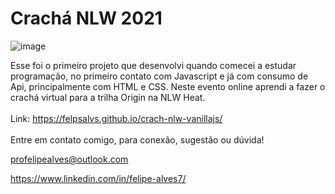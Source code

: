 # Crachá NLW 2021
![image](https://user-images.githubusercontent.com/78622458/161399435-038e0af2-5b24-462d-b6a3-c9edd56f40f7.png)

Esse foi o primeiro projeto que desenvolvi quando comecei a estudar programação, no primeiro contato com Javascript e já com consumo de Api, principalmente com HTML e CSS. Neste evento online aprendi a fazer o crachá virtual para a trilha Origin na NLW Heat. <br/>
<br/>
Link: https://felpsalvs.github.io/crach-nlw-vanillajs/ <br/>
<br/>
Entre em contato comigo, para conexão, sugestão ou dúvida! <br/>

profelipealves@outlook.com <br/>

https://www.linkedin.com/in/felipe-alves7/
